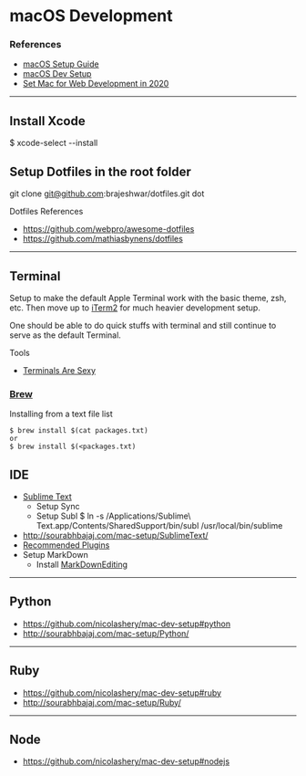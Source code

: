 # macOS Development

### References

- [macOS Setup Guide](http://sourabhbajaj.com/mac-setup/)
- [macOS Dev Setup](https://github.com/nicolashery/mac-dev-setup)
- [Set Mac for Web Development in 2020](https://medium.com/better-programming/setting-up-your-mac-for-web-development-in-2020-659f5588b883)

---
## Install Xcode
$ xcode-select --install

## Setup Dotfiles in the root folder
git clone git@github.com:brajeshwar/dotfiles.git dot

Dotfiles References
- https://github.com/webpro/awesome-dotfiles
- https://github.com/mathiasbynens/dotfiles

---
## Terminal

Setup to make the default Apple Terminal work with the basic theme, zsh, etc.
Then move up to [iTerm2](https://www.iterm2.com) for much heavier development setup.

One should be able to do quick stuffs with terminal and still continue to serve as the default Terminal.

Tools

- [Terminals Are Sexy](https://terminalsare.sexy)

### [Brew](https://brew.sh/)

Installing from a text file list
```
$ brew install $(cat packages.txt)
or
$ brew install $(<packages.txt)
```

## IDE

- [Sublime Text](https://www.sublimetext.com)
  + Setup Sync
  + Setup Subl
    $ ln -s /Applications/Sublime\ Text.app/Contents/SharedSupport/bin/subl /usr/local/bin/sublime
- http://sourabhbajaj.com/mac-setup/SublimeText/
- [Recommended Plugins](http://sourabhbajaj.com/mac-setup/SublimeText/Plugins.html)
- Setup MarkDown
  + Install [MarkDownEditing](https://packagecontrol.io/packages/MarkdownEditing)

---
## Python

- https://github.com/nicolashery/mac-dev-setup#python
- http://sourabhbajaj.com/mac-setup/Python/

---
## Ruby

- https://github.com/nicolashery/mac-dev-setup#ruby
- http://sourabhbajaj.com/mac-setup/Ruby/

---

## Node

- https://github.com/nicolashery/mac-dev-setup#nodejs

